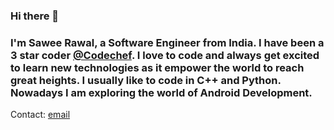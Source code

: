 ### Hi there 👋

### I'm Sawee Rawal, a Software Engineer from India. I have been a 3 star coder <a href="https://www.codechef.com/users/sawee" target="_blank">@Codechef</a>. I love to code and always get excited to learn new technologies as it empower the world to reach great heights. I usually like to code in C++ and Python. Nowadays I am exploring the world of Android Development. 

 Contact: [email](mailto:saweerawal1998@gmail.com)


<!--
**saweerawal/saweerawal** is a ✨ _special_ ✨ repository because its `README.md` (this file) appears on your GitHub profile.

Here are some ideas to get you started:

- 🔭 I’m currently working on ...
- 🌱 I’m currently learning ...
- 👯 I’m looking to collaborate on ...
- 🤔 I’m looking for help with ...
- 💬 Ask me about ...
- 📫 How to reach me: ...
- 😄 Pronouns: ...
- ⚡ Fun fact: ...
-->
